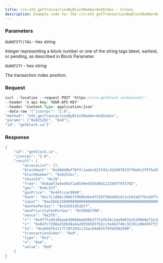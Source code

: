 ```yaml
---
title: cro:eth_getTransactionByBlockNumberAndIndex - Cronos
description: Example code for the cro:eth_getTransactionByBlockNumberAndIndex json-rpc method. Сomplete guide on how to use cro:eth_getTransactionByBlockNumberAndIndex json-rpc in GetBlock.io Web3 documentation.
---
```


### Parameters


`QUANTITY|TAG` - hex string

Integer representing a block number or one of the string tags latest,
earliest, or pending, as described in Block Parameter.

`QUANTITY` - hex string

The transaction index position.

### Request

``` java
curl --location --request POST 'https://cro.getblock.io/mainnet/' 
--header 'x-api-key: YOUR-API-KEY' 
--header 'Content-Type: application/json' 
--data-raw '{"jsonrpc": "2.0",
"method": "eth_getTransactionByBlockNumberAndIndex",
"params": ["0x8252EC", "0x0"],
"id": "getblock.io"}'
```

###  Response

``` java
{
    "id": "getblock.io",
    "jsonrpc": "2.0",
    "result": {
        "accessList": [],
        "blockHash": "0x08840bf78ffc1aebc8237d3c3d209f8337f0e0c2f975e5b1c3eac816d28d760e",
        "blockNumber": "0x8252ec",
        "chainId": "0x19",
        "from": "0x8a4f3a4ed9af1a85d9e455dd8d1222507f9f3702",
        "gas": "0x6c22f",
        "gasPrice": "0x44fccac8840",
        "hash": "0xc7c1d08c38bb7f0606d4e4f526f38bdd62dc1cb42a677bcb9ffea76f2f15ad59",
        "input": "0xe2bbb1580000000000000000000000000000000000000000000000000000000000000003000000000000000000000000000000000000000000000008619b51cb1b96f5cf",
        "maxFeePerGas": "0x5d201d51bf7",
        "maxPriorityFeePerGas": "0x59682f00",
        "nonce": "0x2fb",
        "r": "0x9f7fa9538baab5006bbe050b1f7fafb34c2ee9d032e520968e71e16515613633",
        "s": "0x647cf298a25d6d4a4a285565b5f82cc3e462746c3229ca964597f15e87206af7",
        "to": "0xab50fb1117778f293cc33ac044b5579fb03029d0",
        "transactionIndex": "0x0",
        "type": "0x2",
        "v": "0x0",
        "value": "0x0"
    }
}
```


